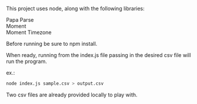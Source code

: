 This project uses node, along with the following libraries:

Papa Parse  
Moment  
Moment Timezone

Before running be sure to npm install.

When ready, running from the index.js file passing in the desired csv file will run the program.

ex.:
```sh
node index.js sample.csv > output.csv
```

Two csv files are already provided locally to play with.
